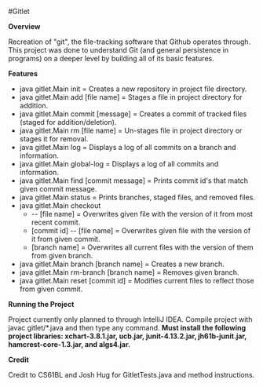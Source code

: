 #Gitlet

**Overview**

Recreation of "git", the file-tracking software that Github operates through. This project was done to understand Git
(and general persistence in programs) on a deeper level by building all of its basic features.

**Features**

- java gitlet.Main init = Creates a new repository in project file directory.
- java gitlet.Main add [file name] = Stages a file in project directory for addition.
- java gitlet.Main commit [message] = Creates a commit of tracked files (staged for addition/deletion).
- java gitlet.Main rm [file name] = Un-stages file in project directory or stages it for removal.
- java gitlet.Main log = Displays a log of all commits on a branch and information.
- java gitlet.Main global-log = Displays a log of all commits and information.
- java gitlet.Main find [commit message] = Prints commit id's that match given commit message.
- java gitlet.Main status = Prints branches, staged files, and removed files.
- java gitlet.Main checkout
    - -- [file name] = Overwrites given file with the version of it from most recent commit.
    - [commit id] -- [file name] = Overwrites given file with the version of it from given commit.
    - [branch name] = Overwrites all current files with the version of them from given branch.
- java gitlet.Main branch [branch name] = Creates a new branch.
- java gitlet.Main rm-branch [branch name] = Removes given branch.
- java gitlet.Main reset [commit id] = Modifies current files to reflect those from given commit.

**Running the Project**

Project currently only planned to through IntelliJ IDEA. Compile project with javac gitlet/*.java and then type any
command. **Must install the following project libraries: xchart-3.8.1.jar, ucb.jar, junit-4.13.2.jar, jh61b-junit.jar,
hamcrest-core-1.3.jar, and algs4.jar.**

**Credit**

Credit to CS61BL and Josh Hug for GitletTests.java and method instructions.





